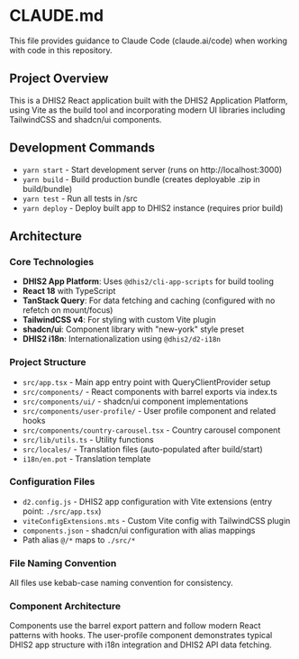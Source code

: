 # CLAUDE.md

This file provides guidance to Claude Code (claude.ai/code) when working with code in this repository.

## Project Overview

This is a DHIS2 React application built with the DHIS2 Application Platform, using Vite as the build tool and incorporating modern UI libraries including TailwindCSS and shadcn/ui components.

## Development Commands

- `yarn start` - Start development server (runs on http://localhost:3000)
- `yarn build` - Build production bundle (creates deployable .zip in build/bundle)
- `yarn test` - Run all tests in /src
- `yarn deploy` - Deploy built app to DHIS2 instance (requires prior build)

## Architecture

### Core Technologies
- **DHIS2 App Platform**: Uses `@dhis2/cli-app-scripts` for build tooling
- **React 18** with TypeScript
- **TanStack Query**: For data fetching and caching (configured with no refetch on mount/focus)
- **TailwindCSS v4**: For styling with custom Vite plugin
- **shadcn/ui**: Component library with "new-york" style preset
- **DHIS2 i18n**: Internationalization using `@dhis2/d2-i18n`

### Project Structure
- `src/app.tsx` - Main app entry point with QueryClientProvider setup
- `src/components/` - React components with barrel exports via index.ts
- `src/components/ui/` - shadcn/ui component implementations
- `src/components/user-profile/` - User profile component and related hooks
- `src/components/country-carousel.tsx` - Country carousel component
- `src/lib/utils.ts` - Utility functions
- `src/locales/` - Translation files (auto-populated after build/start)
- `i18n/en.pot` - Translation template

### Configuration Files
- `d2.config.js` - DHIS2 app configuration with Vite extensions (entry point: `./src/app.tsx`)
- `viteConfigExtensions.mts` - Custom Vite config with TailwindCSS plugin
- `components.json` - shadcn/ui configuration with alias mappings
- Path alias `@/*` maps to `./src/*`

### File Naming Convention
All files use kebab-case naming convention for consistency.

### Component Architecture
Components use the barrel export pattern and follow modern React patterns with hooks. The user-profile component demonstrates typical DHIS2 app structure with i18n integration and DHIS2 API data fetching.